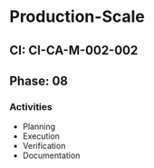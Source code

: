# Production-Scale

## CI: CI-CA-M-002-002
## Phase: 08

### Activities
- Planning
- Execution
- Verification
- Documentation
